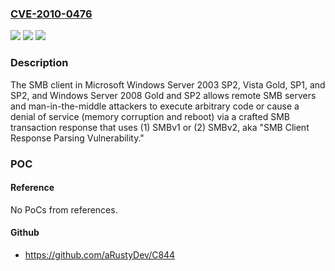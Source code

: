 ### [CVE-2010-0476](https://cve.mitre.org/cgi-bin/cvename.cgi?name=CVE-2010-0476)
![](https://img.shields.io/static/v1?label=Product&message=n%2Fa&color=blue)
![](https://img.shields.io/static/v1?label=Version&message=n%2Fa&color=blue)
![](https://img.shields.io/static/v1?label=Vulnerability&message=n%2Fa&color=brighgreen)

### Description

The SMB client in Microsoft Windows Server 2003 SP2, Vista Gold, SP1, and SP2, and Windows Server 2008 Gold and SP2 allows remote SMB servers and man-in-the-middle attackers to execute arbitrary code or cause a denial of service (memory corruption and reboot) via a crafted SMB transaction response that uses (1) SMBv1 or (2) SMBv2, aka "SMB Client Response Parsing Vulnerability."

### POC

#### Reference
No PoCs from references.

#### Github
- https://github.com/aRustyDev/C844

